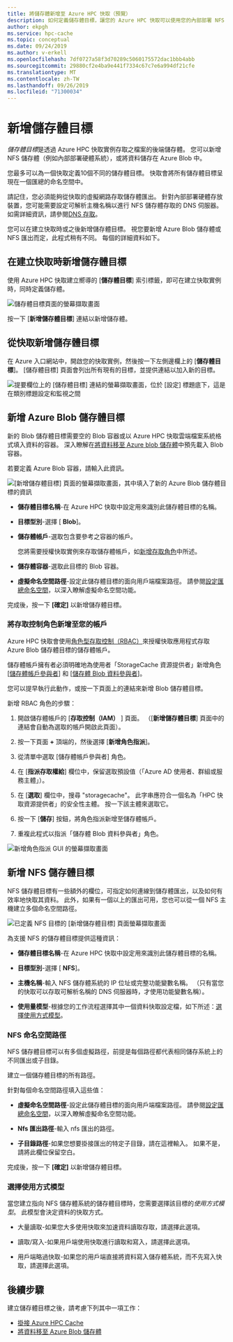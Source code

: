 ```yaml
---
title: 將儲存體新增至 Azure HPC 快取（預覽）
description: 如何定義儲存體目標，讓您的 Azure HPC 快取可以使用您的內部部署 NFS 系統或 Azure Blob 容器進行長期檔案儲存
author: ekpgh
ms.service: hpc-cache
ms.topic: conceptual
ms.date: 09/24/2019
ms.author: v-erkell
ms.openlocfilehash: 7df0727a58f3d70289c5060175572dac1bbb4abb
ms.sourcegitcommit: 29880cf2e4ba9e441f7334c67c7e6a994df21cfe
ms.translationtype: MT
ms.contentlocale: zh-TW
ms.lasthandoff: 09/26/2019
ms.locfileid: "71300034"
---
```

# <a name="add-storage-targets"></a>新增儲存體目標

*儲存體目標*是透過 Azure HPC 快取實例存取之檔案的後端儲存體。 您可以新增 NFS 儲存體（例如內部部署硬體系統），或將資料儲存在 Azure Blob 中。

您最多可以為一個快取定義10個不同的儲存體目標。 快取會將所有儲存體目標呈現在一個匯總的命名空間中。

請記住，您必須能夠從快取的虛擬網路存取儲存體匯出。 針對內部部署硬體存放裝置，您可能需要設定可解析主機名稱以進行 NFS 儲存體存取的 DNS 伺服器。 如需詳細資訊，請參閱[DNS 存取](hpc-cache-prereqs.md#dns-access)。

您可以在建立快取時或之後新增儲存體目標。 視您要新增 Azure Blob 儲存體或 NFS 匯出而定，此程式稍有不同。 每個的詳細資料如下。

## <a name="add-storage-targets-while-creating-the-cache"></a>在建立快取時新增儲存體目標

使用 Azure HPC 快取建立嚮導的 [**儲存體目標**] 索引標籤，即可在建立快取實例時，同時定義儲存體。

![儲存體目標頁面的螢幕擷取畫面](media/hpc-cache-storage-targets-pop.png)

按一下 [**新增儲存體目標**] 連結以新增儲存體。

## <a name="add-storage-targets-from-the-cache"></a>從快取新增儲存體目標

在 Azure 入口網站中，開啟您的快取實例，然後按一下左側邊欄上的 [**儲存體目標**]。 [儲存體目標] 頁面會列出所有現有的目標，並提供連結以加入新的目標。

![提要欄位上的 [儲存體目標] 連結的螢幕擷取畫面，位於 [設定] 標題底下，這是在類別標題設定和監視之間](media/hpc-cache-storage-targets-sidebar.png)

## <a name="add-a-new-azure-blob-storage-target"></a>新增 Azure Blob 儲存體目標

新的 Blob 儲存體目標需要空的 Blob 容器或以 Azure HPC 快取雲端檔案系統格式填入資料的容器。 深入瞭解在[將資料移至 Azure blob 儲存體](hpc-cache-ingest.md)中預先載入 Blob 容器。

若要定義 Azure Blob 容器，請輸入此資訊。

![[新增儲存體目標] 頁面的螢幕擷取畫面，其中填入了新的 Azure Blob 儲存體目標的資訊](media/hpc-cache-add-blob.png)

<!-- need to replace screenshot after note text is updated with both required RBAC roles -->

* **儲存體目標名稱**-在 Azure HPC 快取中設定用來識別此儲存體目標的名稱。
* **目標型別**-選擇 [ **Blob**]。
* **儲存體帳戶**-選取包含要參考之容器的帳戶。

  您將需要授權快取實例來存取儲存體帳戶，如[新增存取角色](#add-the-access-control-roles-to-your-account)中所述。
* **儲存體容器**-選取此目標的 Blob 容器。

* **虛擬命名空間路徑**-設定此儲存體目標的面向用戶端檔案路徑。 請參閱[設定匯總命名空間](hpc-cache-namespace.md)，以深入瞭解虛擬命名空間功能。

完成後，按一下 **[確定]** 以新增儲存體目標。

### <a name="add-the-access-control-roles-to-your-account"></a>將存取控制角色新增至您的帳戶

Azure HPC 快取會使用[角色型存取控制（RBAC）](https://docs.microsoft.com/azure/role-based-access-control/index)來授權快取應用程式存取 Azure Blob 儲存體目標的儲存體帳戶。

儲存體帳戶擁有者必須明確地為使用者「StorageCache 資源提供者」新增角色 [[儲存體帳戶參與者](https://docs.microsoft.com/azure/role-based-access-control/built-in-roles#storage-account-contributor)] 和 [[儲存體 Blob 資料參與者](https://docs.microsoft.com/azure/role-based-access-control/built-in-roles#storage-blob-data-contributor)]。

您可以提早執行此動作，或按一下頁面上的連結來新增 Blob 儲存體目標。

新增 RBAC 角色的步驟：

1. 開啟儲存體帳戶的 [**存取控制（IAM）** ] 頁面。 （[**新增儲存體目標**] 頁面中的連結會自動為選取的帳戶開啟此頁面）。

1. 按一下頁面 **+** 頂端的，然後選擇 [**新增角色指派**]。

1. 從清單中選取 [儲存體帳戶參與者] 角色。

1. 在 [**指派存取權給**] 欄位中，保留選取預設值（「Azure AD 使用者、群組或服務主體」）。  

1. 在 [**選取**] 欄位中，搜尋 "storagecache"。  此字串應符合一個名為「HPC 快取資源提供者」的安全性主體。 按一下該主體來選取它。

1. 按一下 [**儲存**] 按鈕，將角色指派新增至儲存體帳戶。

1. 重複此程式以指派「儲存體 Blob 資料參與者」角色。  

![新增角色指派 GUI 的螢幕擷取畫面](media/hpc-cache-add-role.png)

## <a name="add-a-new-nfs-storage-target"></a>新增 NFS 儲存體目標

NFS 儲存體目標有一些額外的欄位，可指定如何連線到儲存體匯出，以及如何有效率地快取其資料。 此外，如果有一個以上的匯出可用，您也可以從一個 NFS 主機建立多個命名空間路徑。

![已定義 NFS 目標的 [新增儲存體目標] 頁面螢幕擷取畫面](media/hpc-cache-add-nfs-target.png)

為支援 NFS 的儲存體目標提供這種資訊：

* **儲存體目標名稱**-在 Azure HPC 快取中設定用來識別此儲存體目標的名稱。

* **目標型別**-選擇 [ **NFS**]。

* **主機名稱**-輸入 NFS 儲存體系統的 IP 位址或完整功能變數名稱。 （只有當您的快取可以存取可解析名稱的 DNS 伺服器時，才使用功能變數名稱）。

* **使用量模型**-根據您的工作流程選擇其中一個資料快取設定檔，如下所述：[選擇使用方式模型](#choose-a-usage-model)。

### <a name="nfs-namespace-paths"></a>NFS 命名空間路徑

NFS 儲存體目標可以有多個虛擬路徑，前提是每個路徑都代表相同儲存系統上的不同匯出或子目錄。

建立一個儲存體目標的所有路徑。
<!-- You can create multiple namespace paths to represent different exports on the same NFS storage system, but you must create them all from one storage target. -->

針對每個命名空間路徑填入這些值： 

* **虛擬命名空間路徑**-設定此儲存體目標的面向用戶端檔案路徑。 請參閱[設定匯總命名空間](hpc-cache-namespace.md)，以深入瞭解虛擬命名空間功能。

<!--  The virtual path should start with a slash ``/``. -->

* **Nfs 匯出路徑**-輸入 nfs 匯出的路徑。

* **子目錄路徑**-如果您想要掛接匯出的特定子目錄，請在這裡輸入。 如果不是，請將此欄位保留空白。 

完成後，按一下 **[確定]** 以新增儲存體目標。

### <a name="choose-a-usage-model"></a>選擇使用方式模型
<!-- referenced from GUI - update aka.ms link if you change this heading -->

當您建立指向 NFS 儲存體系統的儲存體目標時，您需要選擇該目標的*使用方式模型*。 此模型會決定資料的快取方式。

* 大量讀取-如果您大多使用快取來加速資料讀取存取，請選擇此選項。 

* 讀取/寫入-如果用戶端使用快取進行讀取和寫入，請選擇此選項。

* 用戶端略過快取-如果您的用戶端直接將資料寫入儲存體系統，而不先寫入快取，請選擇此選項。

## <a name="next-steps"></a>後續步驟

建立儲存體目標之後，請考慮下列其中一項工作：

* [掛接 Azure HPC Cache](hpc-cache-mount.md)
* [將資料移至 Azure Blob 儲存體](hpc-cache-ingest.md)